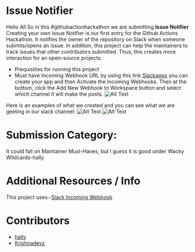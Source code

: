 # Issue Notifier
Hello All 
So in this #githubactionhackathon we are submitting  **Issue Notifier**
Creating your own Issue Notifier is our first entry for the Github Actions Hackathon. It notifies the owner of the repository on Slack when someone submits/opens an issue. In addition, this project can help the maintainers to track issues that other contributors submitted. Thus, this creates more interaction for an open-source projects.

* Prequisities for running this project 
* Must have Incoming Webhook URL by using this link [Slackapps](https://api.slack.com/apps) you can create your app and then Activate the Incoming Webhooks. Then at the bottom, click the Add New Webhook to Workspace button and select which channel it will make the posts. 
![Alt Text](https://dev-to-uploads.s3.amazonaws.com/i/h414xoqwd46fviq8s7rp.JPG)

Here is an examples of what we created and you can see what we are geeting in our slack channel:
![Alt Text](https://dev-to-uploads.s3.amazonaws.com/i/jod1b8lov29c94o7idti.png)
![Alt Text](https://dev-to-uploads.s3.amazonaws.com/i/p8zzq291as648r1yetl7.png)
# Submission Category:

It could fall on Maintainer Must-Haves, but I guess it is good under Wacky Wildcards-hally
 
# Additional Resources / Info 
This project uses:-[Slack Incoming Webhook](https://github.com/marketplace/actions/slack-incoming-webhook)

# Contributors
* [hally](https://github.com/itshally)
* [Krishnadevz](https://github.com/krishnadevz)
